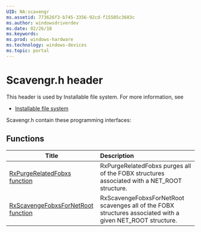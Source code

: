 ```yaml
---
UID: NA:scavengr
ms.assetid: 773626f3-b745-3356-92cd-f15505c3683c
ms.author: windowsdriverdev
ms.date: 02/26/18
ms.keywords: 
ms.prod: windows-hardware
ms.technology: windows-devices
ms.topic: portal
---
```


# Scavengr.h header



This header is used by Installable file system. For more information, see
- [Installable file system](../_ifsk/index.md)

Scavengr.h contain these programming interfaces:


## Functions

| Title   | Description   |
| ---- |:---- |
| [RxPurgeRelatedFobxs function](nf-scavengr-rxpurgerelatedfobxs.md) | RxPurgeRelatedFobxs purges all of the FOBX structures associated with a NET_ROOT structure. |
| [RxScavengeFobxsForNetRoot function](nf-scavengr-rxscavengefobxsfornetroot.md) | RxScavengeFobxsForNetRoot scavenges all of the FOBX structures associated with a given NET_ROOT structure. |
